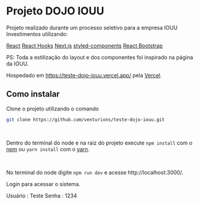 # Projeto DOJO IOUU

Projeto realizado durante um processo seletivo para a empresa IOUU Investimentos utilizando:

[React](https://pt-br.reactjs.org/)
[React Hooks](https://pt-br.reactjs.org/docs/hooks-intro.html)
[Next.js](https://nextjs.org/)
[styled-components](https://styled-components.com)
[React Bootstrap](https://react-bootstrap.github.io)

PS: Toda a estilização do layout e dos componentes foi inspirado na página da IOUU.

Hospedado em https://teste-dojo-iouu.vercel.app/ pela [Vercel](https://vercel.com/).

## Como instalar

Clone o projeto utilizando o comando

```bash
git clone https://github.com/venturions/teste-dojo-iouu.git
```

<br>

Dentro do terminal do node e na raiz do projeto execute `npm install` com o [npm](https://www.npmjs.com/) ou `yarn install` com o [yarn](https://yarnpkg.com).

<br>

No terminal do node digite `npm run dev` e acesse http://localhost:3000/.

Login para acessar o sistema.

Usuário : Teste
Senha : 1234

